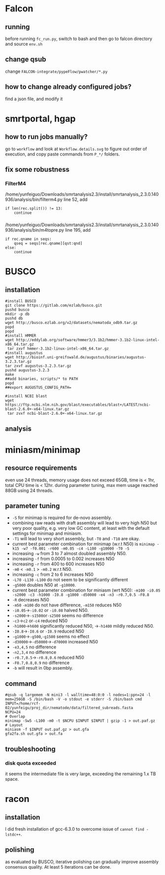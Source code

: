 # Falcon
## running
before running `fc_run.py`, switch to bash and then go to falcon directory and source `env.sh`

## change qsub
change `FALCON-integrate/pypeFlow/pwatcher/*.py`

## how to change already configured jobs?
find a json file, and modify it

# smrtportal, hgap
## how to run jobs manually?
go to `workflow` and look at `Workflow.details.svg` to figure out order of execution, and copy paste commands from `P_*/` folders.

## fix some robustness
### FilterM4
/home/yunfeiguo/Downloads/smrtanalysis2.3/install/smrtanalysis_2.3.0.140936/analysis/bin/filterm4.py
line 52, add
```
if len(rec.split()) != 13:
    continue
```
### 
/home/yunfeiguo/Downloads/smrtanalysis2.3/install/smrtanalysis_2.3.0.140936/analysis/bin/m4topre.py
line 195, add
```
if rec.qname in seqs:
    qseq = seqs[rec.qname][qst:qnd]
else:
    continue
```


# BUSCO
## installation
```
#install BUSCO
git clone https://gitlab.com/ezlab/busco.git
pushd busco
mkdir -p db
pushd db
wget http://busco.ezlab.org/v2/datasets/nematoda_odb9.tar.gz
popd
popd
#install HMMER
wget http://eddylab.org/software/hmmer3/3.1b2/hmmer-3.1b2-linux-intel-x86_64.tar.gz
 tar zxvf hmmer-3.1b2-linux-intel-x86_64.tar.gz
#install augustus
wget http://bioinf.uni-greifswald.de/augustus/binaries/augustus-3.2.3.tar.gz
tar zxvf augustus-3.2.3.tar.gz
pushd augustus-3.2.3
make
##add binaries, scripts/* to PATH
popd
##export AUGUSTUS_CONFIG_PATH=

#install NCBI blast
wget https://ftp.ncbi.nlm.nih.gov/blast/executables/blast+/LATEST/ncbi-blast-2.6.0+-x64-linux.tar.gz
 tar zvxf ncbi-blast-2.6.0+-x64-linux.tar.gz

```
## analysis

# miniasm/minimap
## resource requirements
even use 24 threads, memory usage does not exceed 65GB, time is < 1hr, total CPU time is < 12hr.
during parameter tuning, max mem usage reached 88GB using 24 threads.
## parameter tuning
* `-S` for minimap is required for de-novo assembly.
* combining raw reads with draft assembly will lead to very high N50 but very poor quality, e.g. very low GC content, at least with the default settings for minimap and miniasm.
* `-T1` will lead to very short assembly, but `-T0` and `-T10` are okay.
* current best parameter combination for minimap (w.r.t N50) is `minimap -k15 -w7 -f0.001 -r600 -m0.05 -c4 -L100 -g10000 -T0 -S`
* increasing `-w` from 3 to 7 almost doubled assembly N50.
* increasing `-f` from 0.0005 to 0.002 increases N50
* increasing `-r` from 400 to 600 increases N50
* `-m0` < `-m0.1` > `-m0.2` w.r.t N50.
* increasing `-c` from 2 to 6 increases N50
* `-L70` `-L130` `-L100` do not seem to be significantly different
* `-g5000` doubles N50 at `-g10000`.
* current best parameter combination for miniasm (wrt N50): `-m100 -i0.05 -s2000 -c3 -h1000 -I0.8 -g1000 -d50000 -e4 -n3 -r0.7,0.5 -F0.8`
* `-R` decreases N50
* `-m50` `-m100` do not have difference, `-m150` reduces N50
* `-i0.05`->`-i0.02` or `-i0.08` halved N50.
* `-s2000`->`-s1500`or`-s2500` seems no difference
* `-c3`->`c2` or`-c4` reduced N50
* `-h1000`->`h600` significantly reduced N50, ->`-h1400` mildly reduced N50.
* `-I0.8`->`-I0.6` or `-I0.9` reduced N50
* `-g1000`->`-g500`,`-g1500` seems no effect
* `-d30000`->`-d50000`->`-d70000` increased N50
* `-e3,4,5` no difference
* `-n2,3,4` no difference
* `-r0.7,0.5`->`-r0.8,0.6` reduced N50
* `-F0.7,0.8,0.9` no difference
* `-b` will result in 0bp assembly.


## command
```
#qsub -q largemem -N mini3 -l walltime=48:0:0 -l nodes=1:ppn=24 -l mem=256GB -S /bin/bash -V -o stdout -e stderr -S /bin/bash cmd
INPUT=/home/rcf-02/yunfeigu/proj_dir/nematode/data/filtered_subreads.fasta
NCPU=24
# Overlap
minimap -Sw5 -L100 -m0 -t $NCPU $INPUT $INPUT | gzip -1 > out.paf.gz
# Layout
miniasm -f $INPUT out.paf.gz > out.gfa
gfa2fa.sh out.gfa > out.fa
```
## troubleshooting
### disk quota exceeded
it seems the intermediate file is very large, exceeding the remaining 1.x TB space.

# racon
## installation
I did fresh installation of gcc-6.3.0 to overcome issue of `cannot find -lstdc++`.

## polishing
as evaluated by BUSCO, iterative polishing can gradually improve assembly consensus quality. At least 5 iterations can be done.

